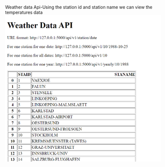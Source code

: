 Weather data Api-Using the station id and station name we can view the temperatures data
![img.png](img.png)
